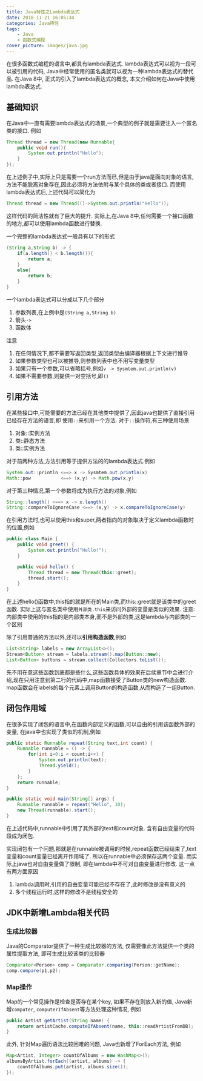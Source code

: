 ```yaml
---
title: Java特性之Lambda表达式
date: 2018-11-21 16:05:34
categories: Java特性
tags:
    - Java
    - 函数式编程
cover_picture: images/java.jpg
---
```

<!-- <script type="text/javascript" src="https://cdnjs.cloudflare.com/ajax/libs/mathjax/2.7.4/MathJax.js?config=default"></script> -->



在很多函数式编程的语言中,都具有lambda表达式. lambda表达式可以视为一段可以被引用的代码, Java中经常使用的匿名类就可以视为一种lambda表达式的替代品. 在Java 8中, 正式的引入了lambda表达式的概念, 本文介绍如何在Java中使用lambda表达式.


基础知识
-----------

在Java中一直有需要lambda表达式的场景,一个典型的例子就是需要注入一个匿名类的接口. 例如

``` java
Thread thread = new Thread(new Runnable{
    public void run(){
        System.out.println("Hello");
    }
});
```

在上述例子中,实际上只是需要一个run方法而已,但是由于java是面向对象的语言,方法不能脱离对象存在,因此必须将方法依附与某个具体的类或者接口. 而使用lambda表达式后,上述代码可以简化为
``` java
Thread thread = new Thread(()->System.out.println("Hello"));
```

这样代码的简洁性就有了巨大的提升. 实际上,在Java 8中,任何需要一个接口函数的地方,都可以使用lambda函数进行替换.

一个完整的lambda表达式一般具有以下的形式
``` java
(String a,String b) -> {
    if(a.length() < b.length()){
        return a;
    }
    else{
        return b;
    }
}
```
一个lambda表达式可以分成以下几个部分
1. 参数列表,在上例中是`(String a,String b)`
2. 箭头`->`
3. 函数体

注意
1. 在任何情况下,都不需要写返回类型,返回类型由编译器根据上下文进行推导
2. 如果参数类型也可以被推导,则参数列表中也不用写变量类型
4. 如果只有一个参数,可以省略括号,例如`v -> Sysmtem.out.println(v)`
5. 如果不需要参数,则提供一对空括号,即`()`


引用方法
---------------

在某些接口中,可能需要的方法已经在其他类中提供了,因此java也提供了直接引用已经存在方法的语言,即 使用`::`来引用一个方法.
对于`::`操作符,有三种使用场景
1. 对象::实例方法
2. 类::静态方法
3. 类::实例方法


对于前两种方法,方法引用等于提供方法的的lambda表达式.例如

``` java
System.out::println <==> x -> Sysmtem.out.println(x)
Math::pow           <==> (x,y) -> Math.pow(x,y)
```

对于第三种情况,第一个参数将成为执行方法的对象,例如
``` java
String::length() <==> x -> x.length()
String::compareToIgnoreCase <==> (x,y) -> x.compareToIgnoreCase(y)
```

在引用方法时,也可以使用this和super,两者指向的对象取决于定义lambda函数时的位置,例如
``` java
public class Main {
	public void greet() {
		System.out.println("Hello!");
	}

	public void hello() {
		Thread thread = new Thread(this::greet);
		thread.start();
	}
}
```
在上述hello()函数中,this指的就是所在的Main类,而this::greet就是该类中的greet函数. 实际上这与匿名类中使用`外部类.this`来访问外部的变量是类似的效果.
注意: 内部类中使用的this指的是内部类本身,而不是外部的类,这是lambda与内部类的一个区别

除了引用普通的方法以外,还可以**引用构造函数**,例如
``` java
List<String> labels = new ArrayList<>();
Stream<Button> stream = labels.stream().map(Button::new);
List<Button> buttons = stream.collect(Collectors.toList());
```
先不用在意这些函数到底都是些什么,这些函数具体的效果在后续章节中会进行介绍,现在只用注意到第二行的代码中,map函数接受了Button类的new构造函数. map函数会在labels的每个元素上调用Button的构造函数,从而构造了一组Button.

闭包作用域
-------------------

在很多实现了闭包的语言中,在函数内部定义的函数,可以自由的引用该函数外部的变量, 在java中也实现了类似的机制,例如
``` java
public static Runnable repeat(String text,int count) {
    Runnable runnable = () -> {
        for(int i=0;i < count;i++) {
            System.out.println(text);
            Thread.yield();
        }
    };
    return runnable;
}

public static void main(String[] args) {
    Runnable runnable = repeat("Hello", 10);
    new Thread(runnable).start();
}
```

在上述代码中,runnable中引用了其外部的text和count对象. 含有自由变量的代码段成为闭包. 

实现闭包有一个问题,那就是在runnable被调用的时候,repeat函数已经结束了,text变量和count变量已经离开作用域了. 所以在runnable中必须保存这两个变量. 而实际上java也对自由变量做了限制, 即在lambda中不可对自由变量进行修改. 这一点有两方面原因
1. lambda调用时,引用的自由变量可能已经不存在了,此时修改是没有意义的
2. 多个线程运行时,这样的修改不是线程安全的



JDK中新增Lambda相关代码
---------------------

### 生成比较器

Java的Comparator提供了一种生成比较器的方法, 仅需要像此方法提供一个类的属性提取方法, 即可生成比较该类的比较器

``` java
Comparator<Person> comp = Comparator.comparing(Person::getName);
comp.compare(p1,p2);
```

### Map操作

Map的一个常见操作是检查是否存在某个key, 如果不存在则放入新的值, Java新增`computer`, `computerIfAbsent`等方法处理这种情况, 例如

``` java
public Artist getArtist(String name) {
    return artistCache.computeIfAbsent(name, this::readArtistFromDB);
}
```

此外, 针对Map遍历语法比较困难的问题, Java也新增了ForEach方法, 例如

``` java
Map<Artist, Integer> countOfAlbums = new HashMap<>();
albumsByArtist.forEach((artist, albums) -> {
    countOfAlbums.put(artist, albums.size());
});
```